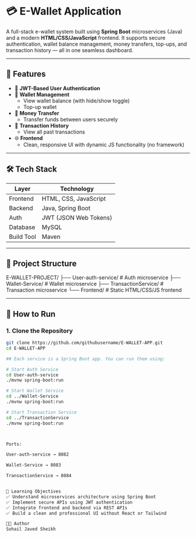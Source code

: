 # 💳 E-Wallet Application

A full-stack e-wallet system built using **Spring Boot** microservices (Java) and a modern **HTML/CSS/JavaScript** frontend. It supports secure authentication, wallet balance management, money transfers, top-ups, and transaction history — all in one seamless dashboard.

---

## 🚀 Features

- 🔐 **JWT-Based User Authentication**
- 💼 **Wallet Management**
  - View wallet balance (with hide/show toggle)
  - Top-up wallet
- 💸 **Money Transfer**
  - Transfer funds between users securely
- 📜 **Transaction History**
  - View all past transactions
- 🌐 **Frontend**
  - Clean, responsive UI with dynamic JS functionality (no framework)

---

## 🛠️ Tech Stack

| Layer      | Technology                          |
|------------|-------------------------------------|
| Frontend   | HTML, CSS, JavaScript               |
| Backend    | Java, Spring Boot                   |
| Auth       | JWT (JSON Web Tokens)               |
| Database   | MySQL                               |
| Build Tool | Maven                               |

---

## 📁 Project Structure
E-WALLET-PROJECT/
├── User-auth-service/ # Auth microservice
├── Wallet-Service/ # Wallet microservice
├── TransactionService/ # Transaction microservice
└── Frontend/ # Static HTML/CSS/JS frontend


---

## 🔧 How to Run

### 1. Clone the Repository

```bash
git clone https://github.com/githubusername/E-WALLET-APP.git
cd E-WALLET-APP

## Each service is a Spring Boot app. You can run them using:

# Start Auth Service
cd User-auth-service
./mvnw spring-boot:run

# Start Wallet Service
cd ../Wallet-Service
./mvnw spring-boot:run

# Start Transaction Service
cd ../TransactionService
./mvnw spring-boot:run



Ports:

User-auth-service → 8082

Wallet-Service → 8083

TransactionService → 8084


🧠 Learning Objectives
✅ Understand microservices architecture using Spring Boot
✅ Implement secure APIs using JWT authentication
✅ Integrate frontend and backend via REST APIs
✅ Build a clean and professional UI without React or Tailwind

👨‍💻 Author
Sohail Javed Sheikh




